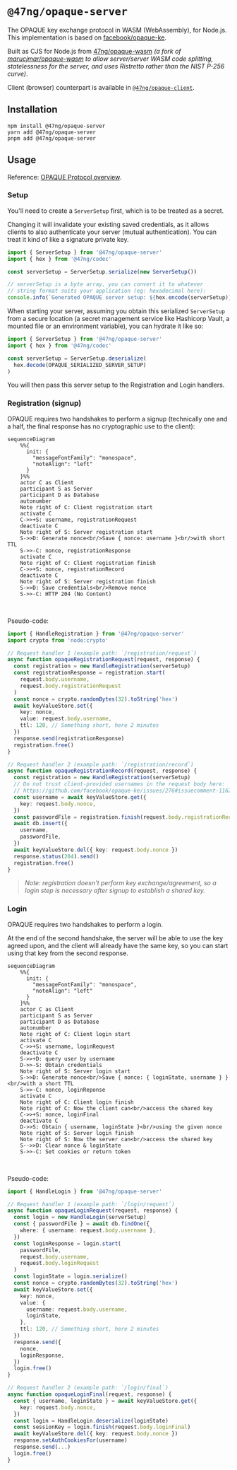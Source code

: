 # `@47ng/opaque-server`

The OPAQUE key exchange protocol in WASM (WebAssembly), for Node.js.
This implementation is based on [facebook/opaque-ke](https://github.com/facebook/opaque-ke).

Built as CJS for Node.js from [47ng/opaque-wasm](https://github.com/47ng/opaque-wasm/tree/fork/47ng-opaque/do-not-merge-to-upstream)
_(a fork of [marucjmar/opaque-wasm](https://github.com/marucjmar/opaque-wasm)
to allow server/server WASM code splitting, statelessness for the server, and uses Ristretto rather than the NIST P-256 curve)_.

Client (browser) counterpart is available in [`@47ng/opaque-client`](https://npmjs.com/package/@47ng/opaque-client).

## Installation

```
npm install @47ng/opaque-server
yarn add @47ng/opaque-server
pnpm add @47ng/opaque-server
```

## Usage

Reference: [OPAQUE Protocol overview](https://www.ietf.org/archive/id/draft-irtf-cfrg-opaque-09.html#name-protocol-overview).

### Setup

You'll need to create a `ServerSetup` first, which is to be treated as a secret.

Changing it will invalidate your existing saved credentials, as it allows
clients to also authenticate your server (mutual authentication).
You can treat it kind of like a signature private key.

```ts
import { ServerSetup } from '@47ng/opaque-server'
import { hex } from '@47ng/codec'

const serverSetup = ServerSetup.serialize(new ServerSetup())

// serverSetup is a byte array, you can convert it to whatever
// string format suits your application (eg: hexadecimal here):
console.info(`Generated OPAQUE server setup: ${hex.encode(serverSetup)}`)
```

When starting your server, assuming you obtain this serialized `ServerSetup`
from a secure location (a secret management service like Hashicorp Vault,
a mounted file or an environment variable), you can hydrate it like so:

```ts
import { ServerSetup } from '@47ng/opaque-server'
import { hex } from '@47ng/codec'

const serverSetup = ServerSetup.deserialize(
  hex.decode(OPAQUE_SERIALIZED_SERVER_SETUP)
)
```

You will then pass this server setup to the Registration and Login handlers.

### Registration (signup)

OPAQUE requires two handshakes to perform a signup (technically one and a half,
the final response has no cryptographic use to the client):

```mermaid
sequenceDiagram
    %%{
      init: {
        "messageFontFamily": "monospace",
        "noteAlign": "left"
      }
    }%%
    actor C as Client
    participant S as Server
    participant D as Database
    autonumber
    Note right of C: Client registration start
    activate C
    C->>+S: username, registrationRequest
    deactivate C
    Note right of S: Server registration start
    S->>D: Generate nonce<br/>Save { nonce: username }<br/>with short TTL
    S->>-C: nonce, registrationResponse
    activate C
    Note right of C: Client registration finish
    C->>+S: nonce, registrationRecord
    deactivate C
    Note right of S: Server registration finish
    S->>D: Save credentials<br/>Remove nonce
    S->>-C: HTTP 204 (No Content)
```

<br/>

Pseudo-code:

```ts
import { HandleRegistration } from '@47ng/opaque-server'
import crypto from 'node:crypto'

// Request handler 1 (example path: `/registration/request`)
async function opaqueRegistrationRequest(request, response) {
  const registration = new HandleRegistration(serverSetup)
  const registrationResponse = registration.start(
    request.body.username,
    request.body.registrationRequest
  )
  const nonce = crypto.randomBytes(32).toString('hex')
  await keyValueStore.set({
    key: nonce,
    value: request.body.username,
    ttl: 120, // Something short, here 2 minutes
  })
  response.send(registrationResponse)
  registration.free()
}

// Request handler 2 (example path: `/registration/record`)
async function opaqueRegistrationRecord(request, response) {
  const registration = new HandleRegistration(serverSetup)
  // Do not trust client-provided usernames in the request body here:
  // https://github.com/facebook/opaque-ke/issues/276#issuecomment-1162609521
  const username = await keyValueStore.get({
    key: request.body.nonce,
  })
  const passwordFile = registration.finish(request.body.registrationRecord)
  await db.insert({
    username,
    passwordFile,
  })
  await keyValueStore.del({ key: request.body.nonce })
  response.status(204).send()
  registration.free()
}
```

> _Note: registration doesn't perform key exchange/agreement,
> so a login step is necessary after signup to establish a shared key._

### Login

OPAQUE requires two handshakes to perform a login.

At the end of the second handshake, the server will be able to use the key
agreed upon, and the client will already have the same key, so you can start
using that key from the second response.

```mermaid
sequenceDiagram
    %%{
      init: {
        "messageFontFamily": "monospace",
        "noteAlign": "left"
      }
    }%%
    actor C as Client
    participant S as Server
    participant D as Database
    autonumber
    Note right of C: Client login start
    activate C
    C->>+S: username, loginRequest
    deactivate C
    S->>+D: query user by username
    D->>-S: Obtain credentials
    Note right of S: Server login start
    S->>D: Generate nonce<br/>Save { nonce: { loginState, username } }<br/>with a short TTL
    S->>-C: nonce, loginReponse
    activate C
    Note right of C: Client login finish
    Note right of C: Now the client can<br/>access the shared key
    C->>+S: nonce, loginFinal
    deactivate C
    D->>S: Obtain { username, loginState }<br/>using the given nonce
    Note right of S: Server login finish
    Note right of S: Now the server can<br/>access the shared key
    S-->>D: Clear nonce & loginState
    S->>-C: Set cookies or return token
```

<br/>

Pseudo-code:

```ts
import { HandleLogin } from '@47ng/opaque-server'

// Request handler 1 (example path: `/login/request`)
async function opaqueLoginRequest(request, response) {
  const login = new HandleLogin(serverSetup)
  const { passwordFile } = await db.findOne({
    where: { username: request.body.username },
  })
  const loginResponse = login.start(
    passwordFile,
    request.body.username,
    request.body.loginRequest
  )
  const loginState = login.serialize()
  const nonce = crypto.randomBytes(32).toString('hex')
  await keyValueStore.set({
    key: nonce,
    value: {
      username: request.body.username,
      loginState,
    },
    ttl: 120, // Something short, here 2 minutes
  })
  response.send({
    nonce,
    loginResponse,
  })
  login.free()
}

// Request handler 2 (example path: `/login/final`)
async function opaqueLoginFinal(request, response) {
  const { username, loginState } = await keyValueStore.get({
    key: request.body.nonce,
  })
  const login = HandleLogin.deserialize(loginState)
  const sessionKey = login.finish(request.body.loginFinal)
  await keyValueStore.del({ key: request.body.nonce })
  response.setAuthCookiesFor(username)
  response.send(...)
  login.free()
}
```
